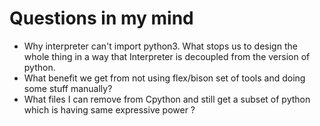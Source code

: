 # Questions in my mind

- Why interpreter can't import python3. What stops us to design the whole thing in a way that Interpreter is decoupled from the version of python.
- What benefit we get from not using flex/bison set of tools and doing some stuff manually?
- What files I can remove from Cpython and still get a subset of python which is having same expressive power ?

